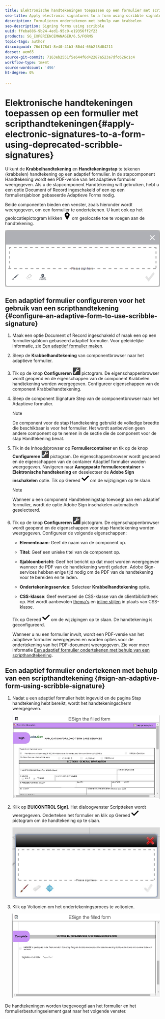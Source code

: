 ```yaml
---
title: Elektronische handtekeningen toepassen op een formulier met scripthandtekeningen
seo-title: Apply electronic signatures to a form using scribble signatures
description: Formulieren ondertekenen met behulp van krabbelen
seo-description: Signing forms using scribble
uuid: ffeba886-9b24-4ed1-95c0-e19356ff2f23
products: SG_EXPERIENCEMANAGER/6.5/FORMS
topic-tags: author
discoiquuid: 76d178d1-8e40-41b3-80d4-66b2f8d04211
docset: aem65
source-git-commit: 7163eb2551f5e644f6d42287a523a7dfc626c1c4
workflow-type: tm+mt
source-wordcount: '496'
ht-degree: 0%

---
```



# Elektronische handtekeningen toepassen op een formulier met scripthandtekeningen{#apply-electronic-signatures-to-a-form-using-deprecated-scribble-signatures}

U kunt de **Krabbelhandtekening** en **Handtekeningstap** te tekenen (krabbelen) handtekening op een adaptief formulier. In de stapcomponent Handtekening wordt een PDF-versie van het adaptieve formulier weergegeven. Als u de stapcomponent Handtekening wilt gebruiken, hebt u een optie Document of Record ingeschakeld of een op een formuliersjabloon gebaseerde Adaptieve Forms nodig.

Beide componenten bieden een venster, zoals hieronder wordt weergegeven, om een formulier te ondertekenen. U kunt ook op het geolocatiepictogram klikken ![aem_6_3_geolocation](assets/aem_6_3_geolocation.png) om geolocatie toe te voegen aan de handtekening.

![Dialoogvenster Krabbelen](assets/scribble-signature.png)

## Een adaptief formulier configureren voor het gebruik van een scripthandtekening {#configure-an-adaptive-form-to-use-scribble-signature}

1. Maak een optie Document of Record ingeschakeld of maak een op een formuliersjabloon gebaseerd adaptief formulier. Voor geleidelijke informatie, zie [Een adaptief formulier maken](creating-adaptive-form.md).
1. Sleep de **Krabbelhandtekening** van componentbrowser naar het adaptieve formulier.
1. Tik op de knop **Configureren** ![vormen](assets/configure.png) pictogram. De eigenschappenbrowser wordt geopend en de eigenschappen van de component Krabbelen handtekening worden weergegeven. Configureer eigenschappen van de component Krabbelhandtekening.
1. Sleep de component Signature Step van de componentbrowser naar het Adaptieve formulier.

   >[!NOTE]
   >
   >De component voor de stap Handtekening gebruikt de volledige breedte die beschikbaar is voor het formulier. Het wordt aanbevolen geen andere component op te nemen in de sectie die de component voor de stap Handtekening bevat.

1. Tik in de Inhoudsbrowser op **Formuliercontainer** en tik op de knop **Configureren** ![](assets/configure.png) pictogram. De eigenschappenbrowser wordt geopend en de eigenschappen van de container Adaptief formulier worden weergegeven. Navigeren naar **Aangepaste formuliercontainer** > **Elektronische handtekening** en deselecteer de **Adobe Sign inschakelen** optie. Tik op Gereed ![aem_6_3_forms_save](assets/aem_6_3_forms_save.png) om de wijzigingen op te slaan.

   >[!NOTE]
   >
   >Wanneer u een component Handtekeningstap toevoegt aan een adaptief formulier, wordt de optie Adobe Sign inschakelen automatisch geselecteerd.

1. Tik op de knop **Configureren** ![vormen](assets/configure.png) pictogram. De eigenschappenbrowser wordt geopend en de eigenschappen voor stap Handtekening worden weergegeven. Configureer de volgende eigenschappen:

   * **Elementnaam**: Geef de naam van de component op.

   * **Titel:** Geef een unieke titel van de component op.
   * **Sjabloonbericht:** Geef het bericht op dat moet worden weergegeven wanneer de PDF van de handtekening wordt geladen. Adobe Sign-services hebben enige tijd nodig om de PDF van de handtekening voor te bereiden en te laden.
   * **Ondertekeningsservice:** Selecteer **Krabbelhandtekening** optie.

   * **CSS-klasse**: Geef eventueel de CSS-klasse van de clientbibliotheek op. Het wordt aanbevolen [thema&#39;s](themes.md) en [inline stijlen](inline-style-adaptive-forms.md) in plaats van CSS-klasse.

   Tik op Gereed ![aem_6_3_forms_save](assets/aem_6_3_forms_save.png) om de wijzigingen op te slaan. De handtekening is geconfigureerd.

   Wanneer u nu een formulier invult, wordt een PDF-versie van het adaptieve formulier weergegeven en worden opties voor de ondertekening van het PDF-document weergegeven. Zie voor meer informatie [Een adaptief formulier ondertekenen met behulp van een scripthandtekening](signing-forms-using-scribble.md#sign-an-adaptive-form-using-scribble-signature).

## Een adaptief formulier ondertekenen met behulp van een scripthandtekening {#sign-an-adaptive-form-using-scribble-signature}

1. Nadat u een adaptief formulier hebt ingevuld en de pagina Stap handtekening hebt bereikt, wordt het handtekeningscherm weergegeven.

   ![Handtekeningscherm voor EchoSign-pagina](assets/esignscribblesign.jpg)

1. Klik op **[!UICONTROL Sign]**. Het dialoogvenster Scriptteken wordt weergegeven. Onderteken het formulier en klik op Gereed ![aem_6_3_forms_save](assets/aem_6_3_forms_save.png) pictogram om de handtekening op te slaan.

   ![Dialoogvenster Krabbelen](assets/scribblewidget.jpg)

1. Klik op Voltooien om het ondertekeningsproces te voltooien.

   ![Voltooi het ondertekeningsproces](assets/scribblecomplete.jpg)

De handtekeningen worden toegevoegd aan het formulier en het formulierbesturingselement gaat naar het volgende venster.


